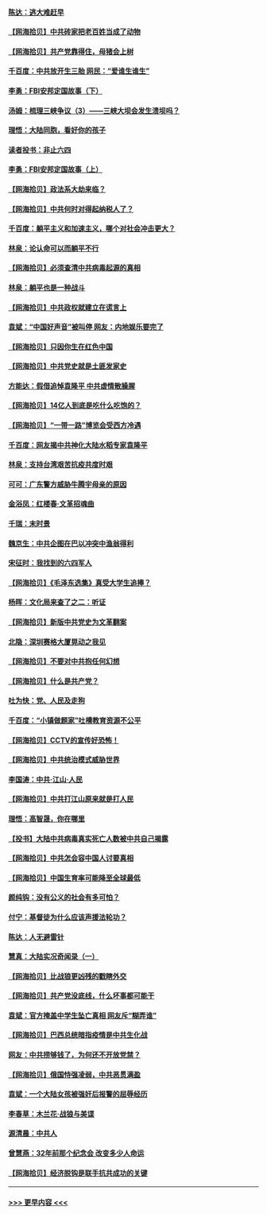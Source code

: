 #### [陈达：逃大难赶早](../pages/nsc993/n12993569.md?t=06022302) 
#### [【网海拾贝】中共砖家把老百姓当成了动物](../pages/nsc993/n12993483.md?t=06022302) 
#### [【网海拾贝】共产党靠得住，母猪会上树](../pages/nsc993/n12990730.md?t=06022302) 
#### [千百度：中共放开生三胎 网民：“爱谁生谁生”](../pages/nsc993/n12990644.md?t=06022302) 
#### [李勇：FBI安邦定国故事（下）](../pages/nsc993/n12987854.md?t=06022302) 
#### [汤姆：梳理三峡争议（3）——三峡大坝会发生溃坝吗？](../pages/nsc993/n12989806.md?t=06022302) 
#### [理悟：大陆同胞，看好你的孩子](../pages/nsc993/n12989778.md?t=06022302) 
#### [读者投书：非止六四](../pages/nsc993/n12989673.md?t=06022302) 
#### [李勇：FBI安邦定国故事（上）](../pages/nsc993/n12987749.md?t=06022302) 
#### [【网海拾贝】政法系大劫来临？](../pages/nsc993/n12987596.md?t=06022302) 
#### [【网海拾贝】中共何时对得起纳税人了？](../pages/nsc993/n12985578.md?t=06022302) 
#### [千百度：躺平主义和加速主义，哪个对社会冲击更大？](../pages/nsc993/n12985512.md?t=06022302) 
#### [林泉：论认命可以而躺平不行](../pages/nsc993/n12985505.md?t=06022302) 
#### [【网海拾贝】必须查清中共病毒起源的真相](../pages/nsc993/n12984276.md?t=06022302) 
#### [林泉：躺平也是一种战斗](../pages/nsc993/n12984194.md?t=06022302) 
#### [【网海拾贝】中共政权就建立在谎言上](../pages/nsc993/n12981880.md?t=06022302) 
#### [袁斌：“中国好声音”被叫停 网友：内地娱乐要完了](../pages/nsc993/n12981826.md?t=06022302) 
#### [【网海拾贝】只因你生在红色中国](../pages/nsc993/n12979096.md?t=06022302) 
#### [【网海拾贝】中共党史就是土匪发家史](../pages/nsc993/n12976478.md?t=06022302) 
#### [方能达：假借追悼袁隆平 中共虚情散臊腥](../pages/nsc993/n12976396.md?t=06022302) 
#### [【网海拾贝】14亿人到底是吃什么吃饱的？](../pages/nsc993/n12974125.md?t=06022302) 
#### [【网海拾贝】“一带一路”博览会受西方冷遇](../pages/nsc993/n12971787.md?t=06022302) 
#### [千百度：网友揭中共神化大陆水稻专家袁隆平](../pages/nsc993/n12971733.md?t=06022302) 
#### [林泉：支持台湾艰苦抗疫共度时艰](../pages/nsc993/n12971350.md?t=06022302) 
#### [可可：广东警方威胁牛腾宇母亲的原因](../pages/nsc993/n12971100.md?t=06022302) 
#### [金浴凤：红楼春·文革招魂曲](../pages/nsc993/n12970354.md?t=06022302) 
#### [千瑞：末时景](../pages/nsc993/n12970337.md?t=06022302) 
#### [魏京生：中共企图在巴以冲突中渔翁得利](../pages/nsc993/n12970286.md?t=06022302) 
#### [宋征时：我找到的六四军人](../pages/nsc993/n12970213.md?t=06022302) 
#### [【网海拾贝】《毛泽东选集》真受大学生追捧？](../pages/nsc993/n12968779.md?t=06022302) 
#### [杨晖：文化局来查了之二：听证](../pages/nsc993/n12966528.md?t=06022302) 
#### [【网海拾贝】新版中共党史为文革翻案](../pages/nsc993/n12967526.md?t=06022302) 
#### [北隐：深圳赛格大厦晃动之我见](../pages/nsc993/n12967393.md?t=06022302) 
#### [【网海拾贝】不要对中共抱任何幻想](../pages/nsc993/n12965222.md?t=06022302) 
#### [【网海拾贝】什么是共产党？](../pages/nsc993/n12962781.md?t=06022302) 
#### [吐为快：党、人民及走狗](../pages/nsc993/n12962747.md?t=06022302) 
#### [千百度：“小镇做题家”吐槽教育资源不公平](../pages/nsc993/n12962705.md?t=06022302) 
#### [【网海拾贝】CCTV的宣传好恐怖！](../pages/nsc993/n12959984.md?t=06022302) 
#### [【网海拾贝】中共统治模式威胁世界](../pages/nsc993/n12957622.md?t=06022302) 
#### [李国涛：中共‧江山‧人民](../pages/nsc993/n12957502.md?t=06022302) 
#### [【网海拾贝】中共打江山原来就是打人民](../pages/nsc993/n12954345.md?t=06022302) 
#### [理悟：高智晟，你在哪里](../pages/nsc993/n12953115.md?t=06022302) 
#### [【投书】大陆中共病毒真实死亡人数被中共自己揭露](../pages/nsc993/n12953050.md?t=06022302) 
#### [【网海拾贝】中共怎会容中国人讨要真相](../pages/nsc993/n12952161.md?t=06022302) 
#### [【网海拾贝】中国生育率可能降至全球最低](../pages/nsc993/n12948793.md?t=06022302) 
#### [颜纯钩：没有公义的社会有多可怕？](../pages/nsc993/n12947626.md?t=06022302) 
#### [付宁：基督徒为什么应该声援法轮功？](../pages/nsc993/n12947233.md?t=06022302) 
#### [陈达：人无避雷针](../pages/nsc993/n12947098.md?t=06022302) 
#### [慧真：大陆实况奇闻录（一）](../pages/nsc993/n12945811.md?t=06022302) 
#### [【网海拾贝】比战狼更凶残的戳瞎外交](../pages/nsc993/n12945717.md?t=06022302) 
#### [【网海拾贝】共产党没底线，什么坏事都可能干](../pages/nsc993/n12942090.md?t=06022302) 
#### [袁斌：官方掩盖中学生坠亡真相 网友斥“糊弄谁”](../pages/nsc993/n12942029.md?t=06022302) 
#### [【网海拾贝】巴西总统暗指疫情是中共生化战](../pages/nsc993/n12938999.md?t=06022302) 
#### [网友：中共捞够钱了，为何还不开放党禁？](../pages/nsc993/n12938952.md?t=06022302) 
#### [【网海拾贝】俄国恃强凌弱，中共恶贯满盈](../pages/nsc993/n12936626.md?t=06022302) 
#### [袁斌：一个大陆女孩被强奸后报警的屈辱经历](../pages/nsc993/n12936547.md?t=06022302) 
#### [李春草：木兰花·战狼与美谍](../pages/nsc993/n12935995.md?t=06022302) 
#### [源清晨：中共人](../pages/nsc993/n12935589.md?t=06022302) 
#### [曾慧燕：32年前那个纪念会 改变多少人命运](../pages/nsc993/n12934233.md?t=06022302) 
#### [【网海拾贝】经济脱钩是联手抗共成功的关键](../pages/nsc993/n12934176.md?t=06022302) 

----
#### [ >>> 更早内容 <<< ](../indexes/nsc993-earlier.md)
